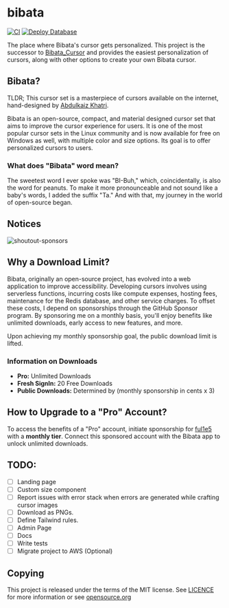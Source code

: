 # bibata

[![CI](https://github.com/ful1e5/bibata/actions/workflows/ci.yml/badge.svg)](https://github.com/ful1e5/bibata/actions/workflows/ci.yml)
[![Deploy Database](https://github.com/ful1e5/bibata/actions/workflows/deploy-db.yml/badge.svg)](https://github.com/ful1e5/bibata/actions/workflows/deploy-db.yml)

The place where Bibata's cursor gets personalized. This project is the successor to [Bibata_Cursor](https://github.com/ful1e5/Bibata_Cursor) and provides the easiest personalization of cursors, along with other options to create your own Bibata cursor.

## Bibata?

TLDR; This cursor set is a masterpiece of cursors available on the internet, hand-designed by [Abdulkaiz Khatri](https://github.com/ful1e5).

Bibata is an open-source, compact, and material designed cursor set that aims to improve the cursor experience for users. It is one of the most popular cursor sets in the Linux community and is now available for free on Windows as well, with multiple color and size options. Its goal is to offer personalized cursors to users.

### What does "Bibata" word mean?

The sweetest word I ever spoke was "BI-Buh," which, coincidentally, is also the word for peanuts. To make it more pronounceable and not sound like a baby's words, I added the suffix "Ta." And with that, my journey in the world of open-source began.

## Notices

<!-- If you're interested, you can learn more about 'sponsor-spotlight' on
 https://dev.to/ful1e5/lets-give-recognition-to-those-supporting-our-work-on-github-sponsors-b00 -->

![shoutout-sponsors](https://sponsor-spotlight.vercel.app/sponsor?login=ful1e5)

## Why a Download Limit?

Bibata, originally an open-source project, has evolved into a web application to improve accessibility. Developing cursors involves using serverless functions, incurring costs like compute expenses, hosting fees, maintenance for the Redis database, and other service charges. To offset these costs, I depend on sponsorships through the GitHub Sponsor program. By sponsoring me on a monthly basis, you'll enjoy benefits like unlimited downloads, early access to new features, and more.

Upon achieving my monthly sponsorship goal, the public download limit is lifted.

### Information on Downloads

-   **Pro:** Unlimited Downloads
-   **Fresh SignIn:** 20 Free Downloads
-   **Public Downloads:** Determined by (monthly sponsorship in cents x 3)

## How to Upgrade to a "Pro" Account?

To access the benefits of a "Pro" account, initiate sponsorship for [ful1e5](https://github.com/sponsors/ful1e5) with a **monthly tier**. Connect this sponsored account with the Bibata app to unlock unlimited downloads.

## TODO:

-   [ ] Landing page
-   [ ] Custom size component
-   [ ] Report issues with error stack when errors are generated while crafting cursor images
-   [ ] Download as PNGs.
-   [ ] Define Tailwind rules.
-   [ ] Admin Page
-   [ ] Docs
-   [ ] Write tests
-   [ ] Migrate project to AWS (Optional)

## Copying

This project is released under the terms of the MIT license.
See [LICENCE](./LICENSE) for more information or see
[opensource.org](https://opensource.org/licenses/MIT)
